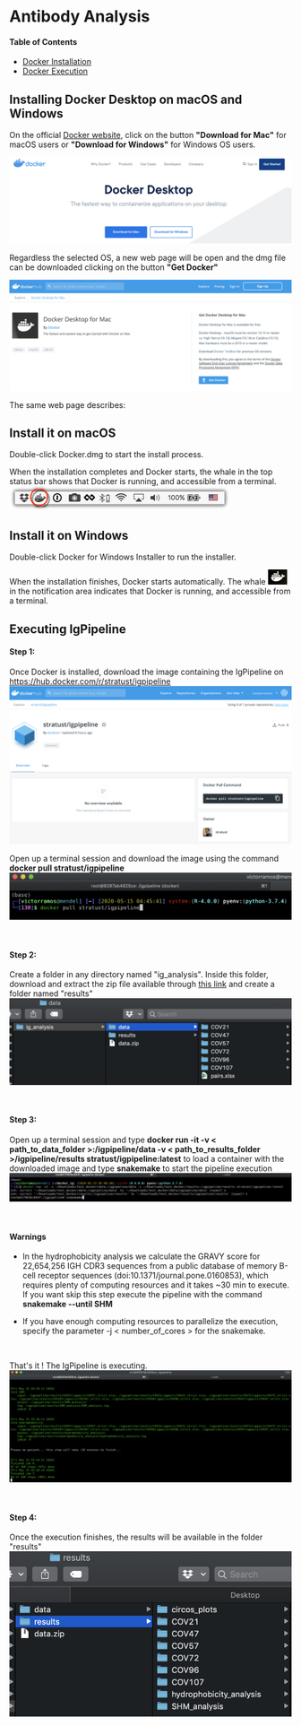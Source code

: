 # Antibody Analysis

#### Table of Contents  
* [Docker Installation](#installing-docker-desktop-on-macos-and-windows)
* [Docker Execution](#executing-igpipeline)


## Installing Docker Desktop on macOS and Windows

On the official [Docker website](https://www.docker.com/products/docker-desktop), click on the button **"Download for Mac"** for macOS users or **"Download for Windows"** for Windows OS users.

![](img/img1.png "")

Regardless the selected OS, a new web page will be open and the dmg file can be downloaded clicking on the button **"Get Docker"**

![](img/img2.png "")

The same web page describes:

## Install it on macOS
Double-click Docker.dmg to start the install process.

When the installation completes and Docker starts, the whale in the top status bar shows that Docker is running, and accessible from a terminal.
![](img/img3.png "")

## Install it on Windows
Double-click Docker for Windows Installer to run the installer.

When the installation finishes, Docker starts automatically. The whale ![](img/img4.png "") in the notification area indicates that Docker is running, and accessible from a terminal.

## Executing IgPipeline
#### Step 1:
Once Docker is installed, download the image containing the IgPipeline on https://hub.docker.com/r/stratust/igpipeline
![](img/img5.png "")  

Open up a terminal session and download the image using the command **docker pull stratust/igpipeline**  
![](img/img6.png "")  

<br/>

#### Step 2:
Create a folder in any directory named "ig_analysis". Inside this folder, download and extract the zip file available through [this link](https://rockefeller.app.box.com/s/vboi2buc769w7r1yo6vhpcxnfcbbn807) and create a folder named "results"  
![](img/img7.png "")  

<br/>

#### Step 3:
Open up a terminal session and type **docker run -it -v < path_to_data_folder >:/igpipeline/data -v < path_to_results_folder >/igpipeline/results stratust/igpipeline:latest** to load a container with the downloaded image and type **snakemake** to start the pipeline execution
![](img/img8.png "")  

<br/>

#### Warnings
- In the hydrophobicity analysis we calculate the GRAVY score for 22,654,256 IGH CDR3 sequences from a public database of memory B-cell receptor sequences (doi:10.1371/journal.pone.0160853), which requires plenty of computing resources and it takes ~30 min to execute. If you want skip this step execute the pipeline with the command **snakemake --until SHM** 

- If you have enough computing resources to parallelize the execution, specify the parameter -j < number_of_cores > for the snakemake.

<br/>

That's it ! The IgPipeline is executing.
![](img/img9.png "")  

<br/>

#### Step 4:
Once the execution finishes, the results will be available in the folder "results"
![](img/img10.png "")  

<br/>


